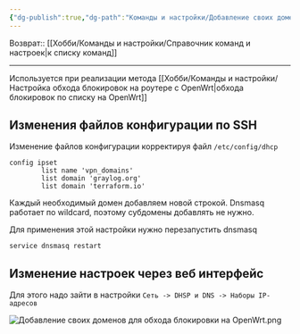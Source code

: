 ```yaml
---
{"dg-publish":true,"dg-path":"Команды и настройки/Добавление своих доменов для обхода блокировки на OpenWrt.md","permalink":"/komandy-i-nastrojki/dobavlenie-svoih-domenov-dlya-obhoda-blokirovki-na-open-wrt/","updated":"2024-09-03T16:10:19+03:00"}
---
```


Возврат:: [[Хобби/Команды и настройки/Справочник команд и настроек\|к списку команд]]

---
Используется при реализации метода [[Хобби/Команды и настройки/Настройка обхода блокировок на роутере с OpenWrt\|обхода блокировок по списку на OpenWrt]] 
## Изменения файлов конфигурации по SSH

Изменение файлов конфигурации корректируя файл `/etc/config/dhcp`

```shell
config ipset
        list name 'vpn_domains'
        list domain 'graylog.org'
        list domain 'terraform.io'
```

Каждый необходимый домен добавляем новой строкой. Dnsmasq работает по wildcard, поэтому субдомены добавлять не нужно.

Для применения этой настройки нужно перезапустить dnsmasq

```
service dnsmasq restart
```

## Изменение настроек через веб интерфейс

Для этого надо зайти в настройки `Сеть -> DHSP и DNS -> Наборы IP-адресов`

![Добавление своих доменов для обхода блокировки на OpenWrt.png](/img/user/%D0%98%D1%81%D1%85%D0%BE%D0%B4%D0%BD%D0%B8%D0%BA%D0%B8/%D0%94%D0%BE%D0%B1%D0%B0%D0%B2%D0%BB%D0%B5%D0%BD%D0%B8%D0%B5%20%D1%81%D0%B2%D0%BE%D0%B8%D1%85%20%D0%B4%D0%BE%D0%BC%D0%B5%D0%BD%D0%BE%D0%B2%20%D0%B4%D0%BB%D1%8F%20%D0%BE%D0%B1%D1%85%D0%BE%D0%B4%D0%B0%20%D0%B1%D0%BB%D0%BE%D0%BA%D0%B8%D1%80%D0%BE%D0%B2%D0%BA%D0%B8%20%D0%BD%D0%B0%20OpenWrt.png)